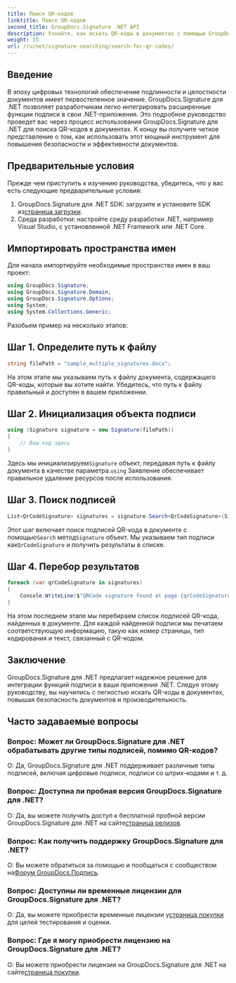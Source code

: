 ```yaml
---
title: Поиск QR-кодов
linktitle: Поиск QR-кодов
second_title: GroupDocs.Signature .NET API
description: Узнайте, как искать QR-коды в документах с помощью GroupDocs.Signature для .NET. Повысьте безопасность документов без особых усилий.
weight: 15
url: /ru/net/signature-searching/search-for-qr-codes/
---
```

## Введение

В эпоху цифровых технологий обеспечение подлинности и целостности документов имеет первостепенное значение. GroupDocs.Signature для .NET позволяет разработчикам легко интегрировать расширенные функции подписи в свои .NET-приложения. Это подробное руководство проведет вас через процесс использования GroupDocs.Signature для .NET для поиска QR-кодов в документах. К концу вы получите четкое представление о том, как использовать этот мощный инструмент для повышения безопасности и эффективности документов.

## Предварительные условия

Прежде чем приступить к изучению руководства, убедитесь, что у вас есть следующие предварительные условия:

1.  GroupDocs.Signature для .NET SDK: загрузите и установите SDK из[страница загрузки](https://releases.groupdocs.com/signature/net/).
2. Среда разработки: настройте среду разработки .NET, например Visual Studio, с установленной .NET Framework или .NET Core.

## Импортировать пространства имен

Для начала импортируйте необходимые пространства имен в ваш проект:

```csharp
using GroupDocs.Signature;
using GroupDocs.Signature.Domain;
using GroupDocs.Signature.Options;
using System;
using System.Collections.Generic;
```

Разобьем пример на несколько этапов:

## Шаг 1. Определите путь к файлу

```csharp
string filePath = "sample_multiple_signatures.docx";
```

На этом этапе мы указываем путь к файлу документа, содержащего QR-коды, которые вы хотите найти. Убедитесь, что путь к файлу правильный и доступен в вашем приложении.

## Шаг 2. Инициализация объекта подписи

```csharp
using (Signature signature = new Signature(filePath))
{
    // Ваш код здесь
}
```

 Здесь мы инициализируем`Signature` объект, передавая путь к файлу документа в качестве параметра.`using` Заявление обеспечивает правильное удаление ресурсов после использования.

## Шаг 3. Поиск подписей

```csharp
List<QrCodeSignature> signatures = signature.Search<QrCodeSignature>(SignatureType.QrCode);
```

 Этот шаг включает поиск подписей QR-кода в документе с помощью`Search` метод`Signature` объект. Мы указываем тип подписи как`QrCodeSignature` и получить результаты в списке.

## Шаг 4. Перебор результатов

```csharp
foreach (var qrCodeSignature in signatures)
{
    Console.WriteLine($"QRCode signature found at page {qrCodeSignature.PageNumber} with type {qrCodeSignature.EncodeType.TypeName} and text {qrCodeSignature.Text}");
}
```

На этом последнем этапе мы перебираем список подписей QR-кода, найденных в документе. Для каждой найденной подписи мы печатаем соответствующую информацию, такую как номер страницы, тип кодирования и текст, связанный с QR-кодом.

## Заключение

GroupDocs.Signature для .NET предлагает надежное решение для интеграции функций подписи в ваши приложения .NET. Следуя этому руководству, вы научились с легкостью искать QR-коды в документах, повышая безопасность документов и производительность.

## Часто задаваемые вопросы

### Вопрос: Может ли GroupDocs.Signature для .NET обрабатывать другие типы подписей, помимо QR-кодов?
О: Да, GroupDocs.Signature для .NET поддерживает различные типы подписей, включая цифровые подписи, подписи со штрих-кодами и т. д.

### Вопрос: Доступна ли пробная версия GroupDocs.Signature для .NET?
 О: Да, вы можете получить доступ к бесплатной пробной версии GroupDocs.Signature для .NET на сайте[страница релизов](https://releases.groupdocs.com/).

### Вопрос: Как получить поддержку GroupDocs.Signature для .NET?
 О: Вы можете обратиться за помощью и пообщаться с сообществом на[Форум GroupDocs.Подпись](https://forum.groupdocs.com/c/signature/13).

### Вопрос: Доступны ли временные лицензии для GroupDocs.Signature для .NET?
 О: Да, вы можете приобрести временные лицензии у[страница покупки](https://purchase.groupdocs.com/temporary-license/) для целей тестирования и оценки.

### Вопрос: Где я могу приобрести лицензию на GroupDocs.Signature для .NET?
 О: Вы можете приобрести лицензии на GroupDocs.Signature для .NET на сайте[страница покупки](https://purchase.groupdocs.com/buy).